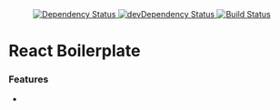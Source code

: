 <div align="center">
  <!-- Dependency Status -->
  <a href="https://david-dm.org/emjaksa/react-boilerplate">
    <img src="https://david-dm.org/emjaksa/react-boilerplate.svg" alt="Dependency Status" />
  </a>
  <!-- devDependency Status -->
  <a href="https://david-dm.org/emjaksae/react-boilerplate#info=devDependencies">
    <img src="https://david-dm.org/emjaksa/react-boilerplate/dev-status.svg" alt="devDependency Status" />
  </a>
  <!-- Build Status -->
  <a href="https://travis-ci.org/emjaksa/react-boilerplate">
    <img src="https://travis-ci.org/emjaksa/react-boilerplate.svg" alt="Build Status" />
  </a>
</div>

# React Boilerplate

### Features

* 
